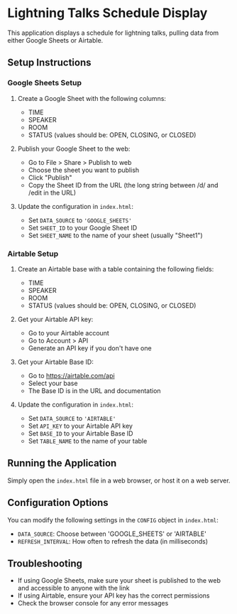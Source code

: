 # Lightning Talks Schedule Display

This application displays a schedule for lightning talks, pulling data from either Google Sheets or Airtable.

## Setup Instructions

### Google Sheets Setup

1. Create a Google Sheet with the following columns:
   - TIME
   - SPEAKER
   - ROOM
   - STATUS (values should be: OPEN, CLOSING, or CLOSED)

2. Publish your Google Sheet to the web:
   - Go to File > Share > Publish to web
   - Choose the sheet you want to publish
   - Click "Publish"
   - Copy the Sheet ID from the URL (the long string between /d/ and /edit in the URL)

3. Update the configuration in `index.html`:
   - Set `DATA_SOURCE` to `'GOOGLE_SHEETS'`
   - Set `SHEET_ID` to your Google Sheet ID
   - Set `SHEET_NAME` to the name of your sheet (usually "Sheet1")

### Airtable Setup

1. Create an Airtable base with a table containing the following fields:
   - TIME
   - SPEAKER
   - ROOM
   - STATUS (values should be: OPEN, CLOSING, or CLOSED)

2. Get your Airtable API key:
   - Go to your Airtable account
   - Go to Account > API
   - Generate an API key if you don't have one

3. Get your Airtable Base ID:
   - Go to https://airtable.com/api
   - Select your base
   - The Base ID is in the URL and documentation

4. Update the configuration in `index.html`:
   - Set `DATA_SOURCE` to `'AIRTABLE'`
   - Set `API_KEY` to your Airtable API key
   - Set `BASE_ID` to your Airtable Base ID
   - Set `TABLE_NAME` to the name of your table

## Running the Application

Simply open the `index.html` file in a web browser, or host it on a web server.

## Configuration Options

You can modify the following settings in the `CONFIG` object in `index.html`:

- `DATA_SOURCE`: Choose between 'GOOGLE_SHEETS' or 'AIRTABLE'
- `REFRESH_INTERVAL`: How often to refresh the data (in milliseconds)

## Troubleshooting

- If using Google Sheets, make sure your sheet is published to the web and accessible to anyone with the link
- If using Airtable, ensure your API key has the correct permissions
- Check the browser console for any error messages